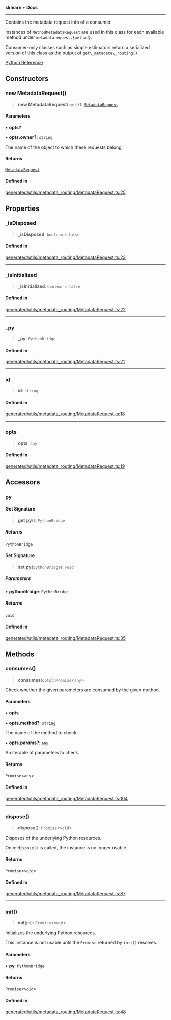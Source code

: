 **sklearn** • **Docs**

***

Contains the metadata request info of a consumer.

Instances of `MethodMetadataRequest` are used in this class for each available method under `metadatarequest.{method}`.

Consumer-only classes such as simple estimators return a serialized version of this class as the output of `get\_metadata\_routing()`.

[Python Reference](https://scikit-learn.org/stable/modules/generated/sklearn.utils.metadata_routing.MetadataRequest.html)

## Constructors

### new MetadataRequest()

> **new MetadataRequest**(`opts`?): [`MetadataRequest`](MetadataRequest.md)

#### Parameters

• **opts?**

• **opts.owner?**: `string`

The name of the object to which these requests belong.

#### Returns

[`MetadataRequest`](MetadataRequest.md)

#### Defined in

[generated/utils/metadata\_routing/MetadataRequest.ts:25](https://github.com/transitive-bullshit/scikit-learn-ts/blob/ac44cfe4514273f037328d5b7cee92242da76b0c/packages/sklearn/src/generated/utils/metadata_routing/MetadataRequest.ts#L25)

## Properties

### \_isDisposed

> **\_isDisposed**: `boolean` = `false`

#### Defined in

[generated/utils/metadata\_routing/MetadataRequest.ts:23](https://github.com/transitive-bullshit/scikit-learn-ts/blob/ac44cfe4514273f037328d5b7cee92242da76b0c/packages/sklearn/src/generated/utils/metadata_routing/MetadataRequest.ts#L23)

***

### \_isInitialized

> **\_isInitialized**: `boolean` = `false`

#### Defined in

[generated/utils/metadata\_routing/MetadataRequest.ts:22](https://github.com/transitive-bullshit/scikit-learn-ts/blob/ac44cfe4514273f037328d5b7cee92242da76b0c/packages/sklearn/src/generated/utils/metadata_routing/MetadataRequest.ts#L22)

***

### \_py

> **\_py**: `PythonBridge`

#### Defined in

[generated/utils/metadata\_routing/MetadataRequest.ts:21](https://github.com/transitive-bullshit/scikit-learn-ts/blob/ac44cfe4514273f037328d5b7cee92242da76b0c/packages/sklearn/src/generated/utils/metadata_routing/MetadataRequest.ts#L21)

***

### id

> **id**: `string`

#### Defined in

[generated/utils/metadata\_routing/MetadataRequest.ts:18](https://github.com/transitive-bullshit/scikit-learn-ts/blob/ac44cfe4514273f037328d5b7cee92242da76b0c/packages/sklearn/src/generated/utils/metadata_routing/MetadataRequest.ts#L18)

***

### opts

> **opts**: `any`

#### Defined in

[generated/utils/metadata\_routing/MetadataRequest.ts:19](https://github.com/transitive-bullshit/scikit-learn-ts/blob/ac44cfe4514273f037328d5b7cee92242da76b0c/packages/sklearn/src/generated/utils/metadata_routing/MetadataRequest.ts#L19)

## Accessors

### py

#### Get Signature

> **get** **py**(): `PythonBridge`

##### Returns

`PythonBridge`

#### Set Signature

> **set** **py**(`pythonBridge`): `void`

##### Parameters

• **pythonBridge**: `PythonBridge`

##### Returns

`void`

#### Defined in

[generated/utils/metadata\_routing/MetadataRequest.ts:35](https://github.com/transitive-bullshit/scikit-learn-ts/blob/ac44cfe4514273f037328d5b7cee92242da76b0c/packages/sklearn/src/generated/utils/metadata_routing/MetadataRequest.ts#L35)

## Methods

### consumes()

> **consumes**(`opts`): `Promise`\<`any`\>

Check whether the given parameters are consumed by the given method.

#### Parameters

• **opts**

• **opts.method?**: `string`

The name of the method to check.

• **opts.params?**: `any`

An iterable of parameters to check.

#### Returns

`Promise`\<`any`\>

#### Defined in

[generated/utils/metadata\_routing/MetadataRequest.ts:104](https://github.com/transitive-bullshit/scikit-learn-ts/blob/ac44cfe4514273f037328d5b7cee92242da76b0c/packages/sklearn/src/generated/utils/metadata_routing/MetadataRequest.ts#L104)

***

### dispose()

> **dispose**(): `Promise`\<`void`\>

Disposes of the underlying Python resources.

Once `dispose()` is called, the instance is no longer usable.

#### Returns

`Promise`\<`void`\>

#### Defined in

[generated/utils/metadata\_routing/MetadataRequest.ts:87](https://github.com/transitive-bullshit/scikit-learn-ts/blob/ac44cfe4514273f037328d5b7cee92242da76b0c/packages/sklearn/src/generated/utils/metadata_routing/MetadataRequest.ts#L87)

***

### init()

> **init**(`py`): `Promise`\<`void`\>

Initializes the underlying Python resources.

This instance is not usable until the `Promise` returned by `init()` resolves.

#### Parameters

• **py**: `PythonBridge`

#### Returns

`Promise`\<`void`\>

#### Defined in

[generated/utils/metadata\_routing/MetadataRequest.ts:48](https://github.com/transitive-bullshit/scikit-learn-ts/blob/ac44cfe4514273f037328d5b7cee92242da76b0c/packages/sklearn/src/generated/utils/metadata_routing/MetadataRequest.ts#L48)
